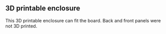 ## 3D printable enclosure

This 3D printable enclosure can fit the board. Back and front panels were not 3D printed.
